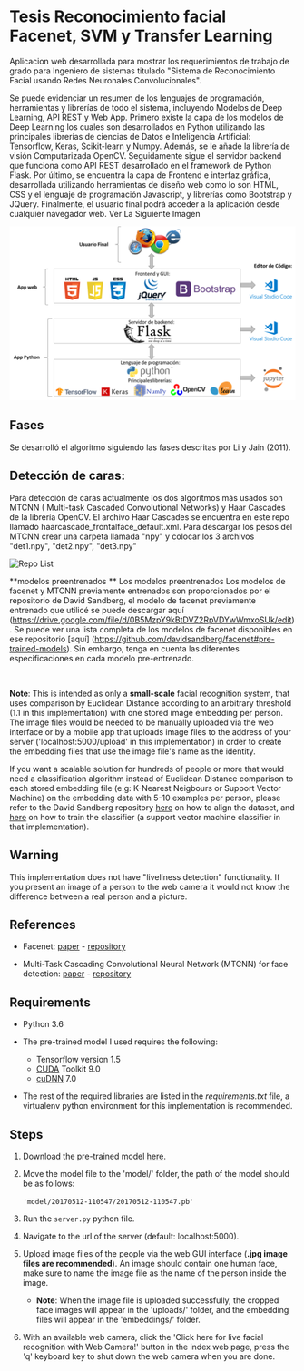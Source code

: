 # Tesis Reconocimiento facial Facenet, SVM y Transfer Learning

Aplicacion web desarrollada para mostrar los requerimientos de trabajo de grado para Ingeniero de sistemas titulado "Sistema de Reconocimiento Facial usando Redes Neuronales Convolucionales". 

Se puede evidenciar un resumen de los lenguajes de programación, herramientas y librerías de todo el sistema, incluyendo Modelos de Deep Learning, API REST y Web App. Primero existe la capa de los modelos de Deep Learning los cuales son desarrollados en Python utilizando las principales librerías de ciencias de Datos e Inteligencia Artificial: Tensorflow, Keras, Scikit-learn y Numpy. Además, se le añade la librería de visión Computarizada OpenCV. Seguidamente sigue el servidor backend que funciona como API REST desarrollado en el framework de Python Flask. Por último, se encuentra la capa de Frontend e interfaz gráfica, desarrollada utilizando herramientas de diseño web como lo son HTML, CSS y el lenguaje de programación Javascript, y librerías como Bootstrap y JQuery.  Finalmente, el usuario final podrá acceder a la aplicación desde cualquier navegador web. Ver La Siguiente Imagen

![Repo List](Screens/arquitectura.png)

## Fases
Se desarrolló el algoritmo siguiendo las fases descritas por Li y Jain (2011).


## Detección de caras: 
   Para detección de caras actualmente los dos algoritmos más usados son MTCNN ( Multi-task Cascaded Convolutional Networks) y Haar Cascades de la librería OpenCV. El archivo  Haar Cascades se encuentra en este repo llamado haarcascade_frontalface_default.xml. Para descargar los pesos del MTCNN crear una carpeta llamada "npy" y colocar los 3 archivos "det1.npy", "det2.npy", "det3.npy"
   


![Repo List](Screens/fases.png)

**modelos preentrenados **
Los modelos preentrenados 
Los modelos de facenet y MTCNN previamente entrenados son proporcionados por el repositorio de David Sandberg, el modelo de facenet previamente entrenado que utilicé se puede descargar aquí (https://drive.google.com/file/d/0B5MzpY9kBtDVZ2RpVDYwWmxoSUk/edit). Se puede ver una lista completa de los modelos de facenet disponibles en ese repositorio [aquí] (https://github.com/davidsandberg/facenet#pre-trained-models). Sin embargo, tenga en cuenta las diferentes especificaciones en cada modelo pre-entrenado.

&nbsp;

**Note**: This is intended as only a **small-scale** facial recognition system, that uses comparison by Euclidean Distance according to an arbitrary threshold (1.1 in this implementation) with one stored image embedding per person. The image files would be needed to be manually uploaded via the web interface or by a mobile app that uploads image files to the address of your server ('localhost:5000/upload' in this implementation) in order to create the embedding files that use the image file's name as the identity.

If you want a scalable solution for hundreds of people or more that would need a classification algorithm instead of Euclidean Distance comparison to each stored embedding file (e.g: K-Nearest Neigbours or Support Vector Machine) on the embedding data with 5-10 examples per person, please refer to the David Sandberg repository [here](https://github.com/davidsandberg/facenet/wiki/Validate-on-lfw#4-align-the-lfw-dataset) on how to align the dataset, and [here](https://github.com/davidsandberg/facenet/wiki/Train-a-classifier-on-own-images) on how to train the classifier (a support vector machine classifier in that implementation).

## Warning
This implementation does not have "liveliness detection" functionality. If you present an image of a person to the web camera it would not know the difference between a real person and a picture.

## References
* Facenet: [paper](https://arxiv.org/abs/1503.03832) - [repository](https://github.com/davidsandberg/facenet)


* Multi-Task Cascading Convolutional Neural Network (MTCNN) for face detection: [paper](https://arxiv.org/abs/1604.02878) - [repository](https://github.com/foreverYoungGitHub/MTCNN)


## Requirements
* Python 3.6

* The pre-trained model I used requires the following:
    * Tensorflow version 1.5
    * [CUDA](https://developer.nvidia.com/cuda-90-download-archive) Toolkit 9.0
    * [cuDNN](https://developer.nvidia.com/cudnn) 7.0


* The rest of the required libraries are listed in the *requirements.txt* file, a virtualenv python environment for this implementation is recommended.    

## Steps
1. Download the pre-trained model [here](https://drive.google.com/file/d/0B5MzpY9kBtDVZ2RpVDYwWmxoSUk/edit).

2. Move the model file to the 'model/' folder, the path of the model should be as follows:

     ```'model/20170512-110547/20170512-110547.pb'```


3. Run the ```server.py``` python file.

4. Navigate to the url of the server (default: localhost:5000).

5. Upload image files of the people via the web GUI interface (**.jpg image files are recommended**). An image should contain one human face, make sure to name the image file as the name of the person inside the image.

    * **Note**: When the image file is uploaded successfully, the cropped face images will appear in the 'uploads/' folder, and the embedding files will appear in the 'embeddings/' folder.


6. With an available web camera, click the 'Click here for live facial recognition with Web Camera!' button in the index web page, press the 'q' keyboard key to shut down the web camera when you are done.

